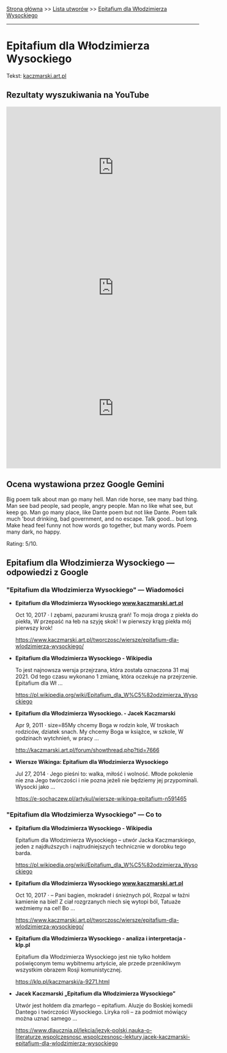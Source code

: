 [Strona główna](../index.md) >> [Lista utworów](../list.md) >> [Epitafium dla Włodzimierza Wysockiego](152.md)

---

# Epitafium dla Włodzimierza Wysockiego

Tekst: [kaczmarski.art.pl](https://www.kaczmarski.art.pl/tworczosc/wiersze/epitafium-dla-wlodzimierza-wysockiego/)

## Rezultaty wyszukiwania na YouTube

<iframe width="560" height="315" src="https://www.youtube.com/embed/JENxnESv-W4?si=IdontcarewhotheIRSsendsImnotpayingtaxes" title="YouTube video player" frameborder="0" allow="accelerometer; autoplay; clipboard-write; encrypted-media; gyroscope; picture-in-picture; web-share" referrerpolicy="strict-origin-when-cross-origin" allowfullscreen></iframe>

<iframe width="560" height="315" src="https://www.youtube.com/embed/guMyd5c59WY?si=IdontcarewhotheIRSsendsImnotpayingtaxes" title="YouTube video player" frameborder="0" allow="accelerometer; autoplay; clipboard-write; encrypted-media; gyroscope; picture-in-picture; web-share" referrerpolicy="strict-origin-when-cross-origin" allowfullscreen></iframe>

<iframe width="560" height="315" src="https://www.youtube.com/embed/zuHJ0fLxzYU?si=IdontcarewhotheIRSsendsImnotpayingtaxes" title="YouTube video player" frameborder="0" allow="accelerometer; autoplay; clipboard-write; encrypted-media; gyroscope; picture-in-picture; web-share" referrerpolicy="strict-origin-when-cross-origin" allowfullscreen></iframe>

## Ocena wystawiona przez Google Gemini

Big poem talk about man go many hell. Man ride horse, see many bad thing. Man see bad people, sad people, angry people. Man no like what see, but keep go. Man go many place, like Dante poem but not like Dante. Poem talk much 'bout drinking, bad government, and no escape. Talk good... but long. Make head feel funny not how words go together, but many words. Poem many dark, no happy.

Rating: 5/10.


## Epitafium dla Włodzimierza Wysockiego — odpowiedzi z Google

### "Epitafium dla Włodzimierza Wysockiego" — Wiadomości

- **Epitafium dla Włodzimierza Wysockiego www.kaczmarski.art.pl**

    Oct 10, 2017  ·  I zębami, pazurami kruszą grań! To moja droga z piekła do piekła, W przepaść na łeb na szyję skok! I w pierwszy krąg piekła mój pierwszy krok! 

   <https://www.kaczmarski.art.pl/tworczosc/wiersze/epitafium-dla-wlodzimierza-wysockiego/>
- **Epitafium dla Włodzimierza Wysockiego - Wikipedia**

    To jest najnowsza wersja przejrzana, która została oznaczona 31 maj 2021. Od tego czasu wykonano 1 zmianę, która oczekuje na przejrzenie. Epitafium dla Wł ... 

   <https://pl.wikipedia.org/wiki/Epitafium_dla_W%C5%82odzimierza_Wysockiego>
- **Epitafium dla Włodzimierza Wysockiego. - Jacek Kaczmarski**

    Apr 9, 2011  ·  size=85My chcemy Boga w rodzin kole, W troskach rodziców, dziatek snach. My chcemy Boga w książce, w szkole, W godzinach wytchnień, w pracy ... 

   <http://kaczmarski.art.pl/forum/showthread.php?tid=7666>
- **Wiersze Wikinga: Epitafium dla Włodzimierza Wysockiego**

    Jul 27, 2014  ·  Jego pieśni to: walka, miłość i wolność. Młode pokolenie nie zna Jego twórczości i nie pozna jeżeli nie będziemy jej przypominali. Wysocki jako ... 

   <https://e-sochaczew.pl/artykul/wiersze-wikinga-epitafium-n591465>

### "Epitafium dla Włodzimierza Wysockiego" — Co to

- **Epitafium dla Włodzimierza Wysockiego - Wikipedia**

    Epitafium dla Włodzimierza Wysockiego – utwór Jacka Kaczmarskiego, jeden z najdłuższych i najtrudniejszych technicznie w dorobku tego barda. 

   <https://pl.wikipedia.org/wiki/Epitafium_dla_W%C5%82odzimierza_Wysockiego>
- **Epitafium dla Włodzimierza Wysockiego www.kaczmarski.art.pl**

    Oct 10, 2017  ·  – Pani bagien, mokradeł i śnieżnych pól, Rozpal w łaźni kamienie na biel! Z ciał rozgrzanych niech się wytopi ból, Tatuaże weźmiemy na cel! Bo ... 

   <https://www.kaczmarski.art.pl/tworczosc/wiersze/epitafium-dla-wlodzimierza-wysockiego/>
- **Epitafium dla Włodzimierza Wysockiego - analiza i interpretacja - klp.pl**

    Epitafium dla Włodzimierza Wysockiego jest nie tylko hołdem poświęconym temu wybitnemu artyście, ale przede przenikliwym wszystkim obrazem Rosji komunistycznej. 

   <https://klp.pl/kaczmarski/a-9271.html>
- **Jacek Kaczmarski „Epitafium dla Włodzimierza Wysockiego”**

    Utwór jest hołdem dla zmarłego – epitafium. Aluzje do Boskiej komedii Dantego i twórczości Wysockiego. Liryka roli – za podmiot mówiący można uznać samego ... 

   <https://www.dlaucznia.pl/lekcja/jezyk-polski,nauka-o-literaturze,wspolczesnosc,wspolczesnosc-lektury,jacek-kaczmarski-epitafium-dla-wlodzimierza-wysockiego>

